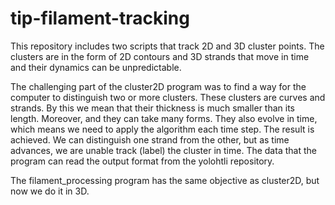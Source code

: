 # tip-filament-tracking
This repository includes two scripts that track 2D and 3D cluster points. The clusters are in the form of 2D contours and 3D strands that move in time and their dynamics can be unpredictable.

The challenging part of the cluster2D program was to find a way for the computer to distinguish two or more clusters. These clusters are curves and strands. By this we mean that their thickness is much smaller than its length. Moreover, and they can take many forms. They also evolve in time, which means we need to apply the algorithm each time step. The result is achieved. We can distinguish one strand from the other, but as time advances, we are unable track (label) the cluster in time. The data that the program can read the output format from the yolohtli repository.

The filament_processing program has the same objective as cluster2D, but now we do it in 3D. 
